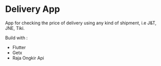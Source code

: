 # Delivery App

App for checking the price of delivery using any kind of shipment, i.e J&T, JNE, Tiki.

Build with :
- Flutter
- Getx 
- Raja Ongkir Api
